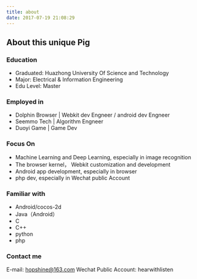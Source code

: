 ```yaml
---
title: about
date: 2017-07-19 21:08:29
---
```

## About this unique Pig

### Education
- Graduated: Huazhong University Of Science and Technology 
- Major: Electrical & Information Engineering 
- Edu Level: Master

### Employed in
- Dolphin Browser | Webkit dev Engneer / android dev Engneer
- Seemmo Tech | Algorithm Engneer
- Duoyi Game | Game Dev
### Focus On
- Machine Learning and Deep Learning, especially in image recognition
- The browser kernel， Webkit customization and development
- Android app development, especially in browser
- php dev, especially in Wechat public Account

###  Familiar with
- Android/cocos-2d
- Java（Android）
- C
- C++
- python
- php

### Contact me
E-mail: hopshine@163.com
Wechat Public Account: hearwithlisten
